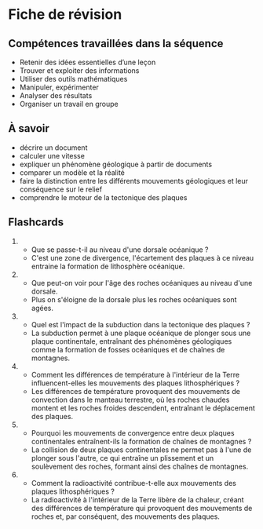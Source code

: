 # Fiche de révision


## Compétences travaillées dans la séquence
- Retenir des idées essentielles d’une leçon
- Trouver et exploiter des informations
- Utiliser des outils mathématiques
- Manipuler, expérimenter
- Analyser des résultats
- Organiser un travail en groupe

##  À savoir 

- décrire un document
- calculer une vitesse
- expliquer un phénomène géologique à partir de documents
- comparer un modèle et la réalité
- faire la distinction entre les différents mouvements géologiques et leur conséquence sur le relief
- comprendre le moteur de la tectonique des plaques


## Flashcards


<div markdown class="flashcard">

1. 
    - Que se passe-t-il au niveau d'une dorsale océanique ?
    - C'est une zone de divergence, l'écartement des plaques à ce niveau entraine la formation de lithosphère océanique.
2. 
    - Que peut-on voir pour l'âge des roches océaniques au niveau d'une dorsale.
    - Plus on s'éloigne de la dorsale plus les roches océaniques sont agées.
3. 
    - Quel est l'impact de la subduction dans la tectonique des plaques ?
    - La subduction permet à une plaque océanique de plonger sous une plaque continentale, entraînant des phénomènes géologiques comme la formation de fosses océaniques et de chaînes de montagnes.
4. 
    - Comment les différences de température à l'intérieur de la Terre influencent-elles les mouvements des plaques lithosphériques ?
    - Les différences de température provoquent des mouvements de convection dans le manteau terrestre, où les roches chaudes montent et les roches froides descendent, entraînant le déplacement des plaques.
5.  
    - Pourquoi les mouvements de convergence entre deux plaques continentales entraînent-ils la formation de chaînes de montagnes ?
    - La collision de deux plaques continentales ne permet pas à l'une de plonger sous l'autre, ce qui entraîne un plissement et un soulèvement des roches, formant ainsi des chaînes de montagnes.
6.  
    - Comment la radioactivité contribue-t-elle aux mouvements des plaques lithosphériques ?
    - La radioactivité à l'intérieur de la Terre libère de la chaleur, créant des différences de température qui provoquent des mouvements de roches et, par conséquent, des mouvements des plaques.
</div>
